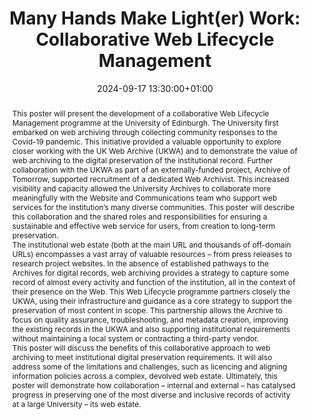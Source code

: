 ---
abstract: "This poster will present the development of a collaborative Web Lifecycle
  Management programme at the University of Edinburgh. The University first embarked
  on web archiving through collecting community responses to the Covid-19 pandemic.
  This initiative provided a valuable opportunity to explore closer working with the
  UK Web Archive (UKWA) and to demonstrate the value of web archiving to the digital
  preservation of the institutional record. Further collaboration with the UKWA as
  part of an externally-funded project, Archive of Tomorrow, supported recruitment
  of a dedicated Web Archivist. This increased visibility and capacity allowed the
  University Archives to collaborate more meaningfully with the Website and Communications
  team who support web services for the institution’s many diverse communities. This
  poster will describe this collaboration and the shared roles and responsibilities
  for ensuring a sustainable and effective web service for users, from creation to
  long-term preservation. \n\nThe institutional web estate (both at the main URL and
  thousands of off-domain URLs) encompasses a vast array of valuable resources – from
  press releases to research project websites. In the absence of established pathways
  to the Archives for digital records, web archiving provides a strategy to capture
  some record of almost every activity and function of the institution, all in the
  context of their presence on the Web. This Web Lifecycle programme partners closely
  the UKWA, using their infrastructure and guidance as a core strategy to support
  the preservation of most content in scope. This partnership allows the Archive to
  focus on quality assurance, troubleshooting, and metadata creation, improving the
  existing records in the UKWA and also supporting institutional requirements without
  maintaining a local system or contracting a third-party vendor.  \n\nThis poster
  will discuss the benefits of this collaborative approach to web archiving to meet
  institutional digital preservation requirements. It will also address some of the
  limitations and challenges, such as licencing and aligning information policies
  across a complex, devolved web estate. Ultimately, this poster will demonstrate
  how collaboration – internal and external – has catalysed progress in preserving
  one of the most diverse and inclusive records of activity at a large University
  – its web estate."
creators:
- Alice Austin
- Sara Day Thomson
date: 2024-09-17 13:30:00+01:00
document_url: https://zenodo.org/records/13682709/download/pdf
grand_parent: iPRES
institutions: []
keywords:
- approaches to preservation
- from document to data
landing_page_url: https://zenodo.org/records/13682709
language: eng
layout: publication
license: Creative Commons Attribution 4.0 (CC-BY-4.0)
notes_url: ''
parent: iPRES 2024
publication_type: poster
size: null
slides_url: ''
source_name: iPRES
stream_url: ''
title: 'Many Hands Make Light(er) Work: Collaborative Web Lifecycle Management'
year: 2024
---